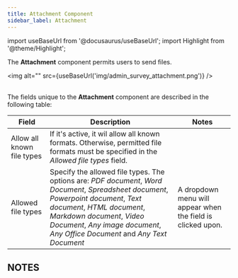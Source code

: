 ```yaml
---
title: Attachment Component
sidebar_label: Attachment
---
```

import useBaseUrl from '@docusaurus/useBaseUrl';
import Highlight from '@theme/Highlight';

The **Attachment** component permits users to send files.

<img alt="" src={useBaseUrl('img/admin_survey_attachment.png')} />
<br/><br/>

The fields unique to the **Attachment** component are described in the following table:

| Field | Description | Notes |
| ---- | ----------- | ----- |
| Allow all known file types | If it's active, it wil allow all known formats. Otherwise, permitted file formats must be specified in the _Allowed file types_ field. | |
| Allowed file types | Specify the allowed file types. The options are: *PDF document*, *Word Document*, *Spreadsheet document*, *Powerpoint document*, *Text document*, *HTML document*, *Markdown document*, *Video Document*, *Any image document*, *Any Office Document* and *Any Text Document* | A dropdown menu will appear when the field is clicked upon. |

## NOTES